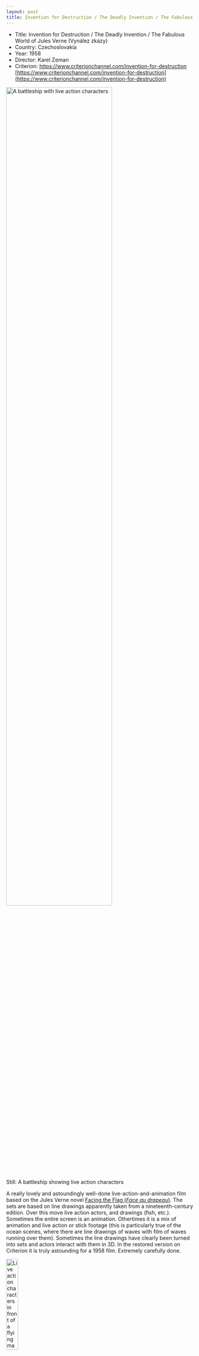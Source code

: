 ```yaml
---
layout: post
title: Invention for Destruction / The Deadly Invention / The Fabulous World of Jules Verne (Vynález zkázy). Czechoslovakia, 1958.
---
```



* Title: Invention for Destruction / The Deadly Invention / The Fabulous World of Jules Verne (Vynález zkázy)
* Country: Czechoslovakia
* Year: 1958
* Director: Karel Zeman
* Criterion: https://www.criterionchannel.com/invention-for-destruction [https://www.criterionchannel.com/invention-for-destruction](https://www.criterionchannel.com/invention-for-destruction)

<div><img style="width:75%" title="A battleship with live action characters" src="https://m.media-amazon.com/images/M/MV5BMDhhZDljNjMtZTZhYy00OWQxLTliZWEtMjdhODgwZThkZjg2XkEyXkFqcGdeQXVyMTQxNzMzNDI@._V1_.jpg"/><br/>
Still: A battleship showing live action characters
</div>

A really lovely and astoundingly well-done live-action-and-animation film based on the Jules Verne novel [Facing the Flag (<i>Face au drapeau</i>)](https://en.wikipedia.org/wiki/Facing_the_Flag). The sets are based on line drawings apparently taken from a nineteenth-century edition. Over this move live action actors, and drawings (fish, etc.). Sometimes the entire screen is an animation. Othertimes it is a mix of animation and live action or stick footage (this is particularly true of the ocean scenes, where there are line drawings of waves with film of waves running over them). Sometimes the line drawings have clearly been turned into sets and actors interact with them in 3D. In the restored version on Criterion it is truly astounding for a 1958 film. Extremely carefully done.

<div><img style="width:25%" title="Live action characters in front of a flying maching" src="https://m.media-amazon.com/images/M/MV5BZTZhOTQwYjMtNzIyMi00NzgwLWJjYWUtZGM5NmI4MDFhYzMzXkEyXkFqcGdeQXVyMTQxNzMzNDI@._V1_.jpg"/>
<div><img style="width:25%" title="Live action characters in an animated submarine" src="https://m.media-amazon.com/images/M/MV5BOTFkMDk1NjItM2M4Yy00ZGNlLWIzOGEtMzAzMDk2ZWY3MmRkXkEyXkFqcGdeQXVyMTQxNzMzNDI@._V1_.jpg"/><div><img style="width:25%" title="Live action characters with 3D animated set" src="https://m.media-amazon.com/images/M/MV5BZTI1MDcyMGMtOTFkNy00MmQ0LWE4YmYtM2Q5M2YyYTk3MmM0L2ltYWdlL2ltYWdlXkEyXkFqcGdeQXVyMzcyODA0MDM@._V1_.jpg"/>

Apparently this was very often shown on television in North America in the 1960s and 1970s. I think I may vague remember it as well.
